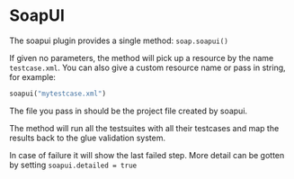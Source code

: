# SoapUI

The soapui plugin provides a single method: ``soap.soapui()``

If given no parameters, the method will pick up a resource by the name ``testcase.xml``. You can also give a custom resource name or pass in string, for example:

```python
soapui("mytestcase.xml")
```

The file you pass in should be the project file created by soapui.

The method will run all the testsuites with all their testcases and map the results back to the glue validation system.

In case of failure it will show the last failed step. More detail can be gotten by setting ``soapui.detailed = true``
